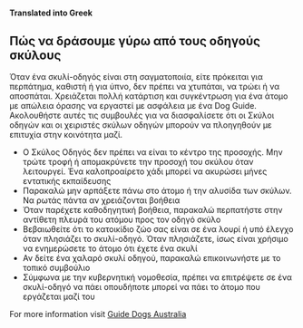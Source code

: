 #### Translated into Greek

## Πώς να δράσουμε γύρω από τους οδηγούς σκύλους

Όταν ένα σκυλί-οδηγός είναι στη σαγματοποιία, είτε πρόκειται για περπάτημα, καθιστή ή για ύπνο, δεν πρέπει να χτυπάται, να τρώει ή να αποσπάται. Χρειάζεται πολλή κατάρτιση και συγκέντρωση για ένα άτομο με απώλεια όρασης να εργαστεί με ασφάλεια με ένα Dog Guide. Ακολουθήστε αυτές τις συμβουλές για να διασφαλίσετε ότι οι Σκύλοι οδηγών και οι χειριστές σκύλων οδηγών μπορούν να πλοηγηθούν με επιτυχία στην κοινότητα μαζί.

*   Ο Σκύλος Οδηγός δεν πρέπει να είναι το κέντρο της προσοχής. Μην τρώτε τροφή ή απομακρύνετε την προσοχή του σκύλου όταν λειτουργεί. Ένα καλοπροαίρετο χάδι μπορεί να ακυρώσει μήνες εντατικής εκπαίδευσης
*   Παρακαλώ μην αρπάξετε πάνω στο άτομο ή την αλυσίδα των σκύλων. Να ρωτάς πάντα αν χρειάζονται βοήθεια
*   Όταν παρέχετε καθοδηγητική βοήθεια, παρακαλώ περπατήστε στην αντίθετη πλευρά του ατόμου προς τον οδηγό σκύλο
*   Βεβαιωθείτε ότι το κατοικίδιο ζώο σας είναι σε ένα λουρί ή υπό έλεγχο όταν πλησιάζει το σκυλί-οδηγό. Όταν πλησιάζετε, ίσως είναι χρήσιμο να ενημερώσετε το άτομο ότι έχετε ένα σκυλί
*   Αν δείτε ένα χαλαρό σκυλί οδηγού, παρακαλώ επικοινωνήστε με το τοπικό συμβούλιο
*   Σύμφωνα με την κυβερνητική νομοθεσία, πρέπει να επιτρέψετε σε ένα σκυλί-οδηγό να πάει οπουδήποτε μπορεί να πάει το άτομο που εργάζεται μαζί του

For more information visit [Guide Dogs Australia](http://guidedogsaustralia.com/)